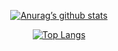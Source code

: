 <div align=center>
  
[![Anurag’s github stats](https://github-readme-stats.vercel.app/api?username=changsikkwon)](https://github.com/anuraghazra/github-readme-stats)

[![Top Langs](https://github-readme-stats.vercel.app/api/top-langs/?username=changsikkwon&layout=compact)](https://github.com/anuraghazra/github-readme-stats)

</div>
